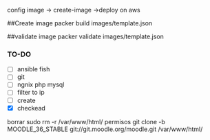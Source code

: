 
  config image -> create-image ->deploy on aws


##Create image 
packer build images/template.json


##validate image
packer validate images/template.json
  
### TO-DO
- [ ] ansible fish
- [ ] git
- [ ] ngnix php mysql
- [ ] filter to ip
- [ ] create
- [x] checkead

borrar sudo rm -r /var/www/html/
permisos git clone -b MOODLE_36_STABLE git://git.moodle.org/moodle.git /var/www/html/
